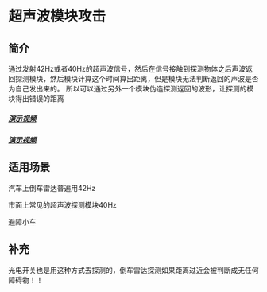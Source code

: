 # 超声波模块攻击


## 简介
通过发射42Hz或者40Hz的超声波信号，然后在信号接触到探测物体之后声波返回探测模块，然后模块计算这个时间算出距离，但是模块无法判断返回的声波是否为自己发出来的。
所以可以通过另外一个模块伪造探测返回的波形，让探测的模块得出错误的距离
##### [演示视频](https://www.youtube.com/watch?v=iUO3gA0PWJA)
##### [演示视频](https://www.youtube.com/watch?v=1sIhtjUrcK8)

## 适用场景

汽车上倒车雷达普遍用42Hz

市面上常见的超声波探测模块40Hz

避障小车

## 补充
光电开关也是用这种方式去探测的，倒车雷达探测如果距离过近会被判断成无任何障碍物！！
